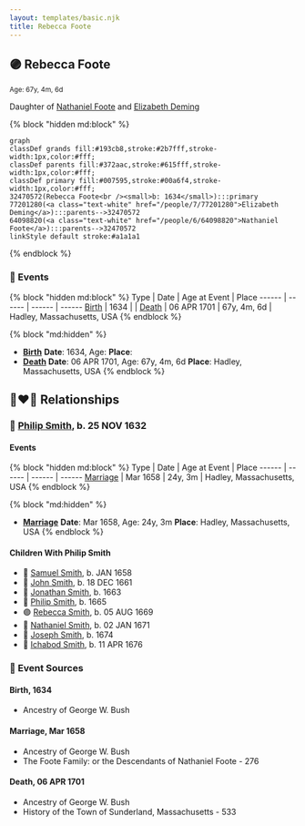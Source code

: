 ```yaml
---
layout: templates/basic.njk
title: Rebecca Foote
---
```

## 🟣 Rebecca Foote
<small>Age: 67y, 4m, 6d</small>

Daughter of [Nathaniel Foote](/people/6/64098820) and [Elizabeth Deming](/people/7/77201280)

{% block "hidden md:block" %}
```mermaid
graph
classDef grands fill:#193cb8,stroke:#2b7fff,stroke-width:1px,color:#fff;
classDef parents fill:#372aac,stroke:#615fff,stroke-width:1px,color:#fff;
classDef primary fill:#007595,stroke:#00a6f4,stroke-width:1px,color:#fff;
32470572(Rebecca Foote<br /><small>b: 1634</small>):::primary
77201280(<a class="text-white" href="/people/7/77201280">Elizabeth Deming</a>):::parents-->32470572
64098820(<a class="text-white" href="/people/6/64098820">Nathaniel Foote</a>):::parents-->32470572
linkStyle default stroke:#a1a1a1
```
{% endblock %}

### 📆 Events

{% block "hidden md:block" %}
Type | Date | Age at Event | Place
------ | ------ | ------ | ------
[Birth](#event-event-3) | 1634 |  |
[Death](#event-event-4) | 06 APR 1701 | 67y, 4m, 6d | Hadley, Massachusetts, USA
{% endblock %}

{% block "md:hidden" %}
- **[Birth](#event-event-3)**
**Date**: 1634, Age:
**Place**:
- **[Death](#event-event-4)**
**Date**: 06 APR 1701, Age: 67y, 4m, 6d
**Place**: Hadley, Massachusetts, USA
{% endblock %}

## 👩‍❤️‍👨 Relationships

### 🔵 [Philip Smith](/people/6/61981014), b. 25 NOV 1632

#### Events

{% block "hidden md:block" %}
Type | Date | Age at Event | Place
------ | ------ | ------ | ------
[Marriage](#event-family-0-event-0) | Mar 1658 | 24y, 3m | Hadley, Massachusetts, USA
{% endblock %}

{% block "md:hidden" %}
- **[Marriage](#event-family-0-event-0)**
**Date**: Mar 1658, Age: 24y, 3m
**Place**: Hadley, Massachusetts, USA
{% endblock %}

#### Children With Philip Smith
* 🔵 [Samuel Smith](/people/8/82805494), b. JAN 1658
* 🔵 [John Smith](/people/3/36040590), b. 18 DEC 1661
* 🔵 [Jonathan Smith](/people/8/86610734), b. 1663
* 🔵 [Philip Smith](/people/4/43477914), b. 1665
* 🟣 [Rebecca Smith](/people/7/76162584), b. 05 AUG 1669
* 🔵 [Nathaniel Smith](/people/8/82150350), b. 02 JAN 1671
* 🔵 [Joseph Smith](/people/4/405860), b. 1674
* 🔵 [Ichabod Smith](/people/3/31008221), b. 11 APR 1676
### 📰 Event Sources

#### <a id="event-event-3"></a> Birth, 1634
* Ancestry of George W. Bush

#### <a id="event-family-0-event-0"></a> Marriage, Mar 1658
* Ancestry of George W. Bush
* The Foote Family: or the Descendants of Nathaniel Foote  - 276
#### <a id="event-event-4"></a> Death, 06 APR 1701
* Ancestry of George W. Bush
* History of the Town of Sunderland, Massachusetts  - 533
